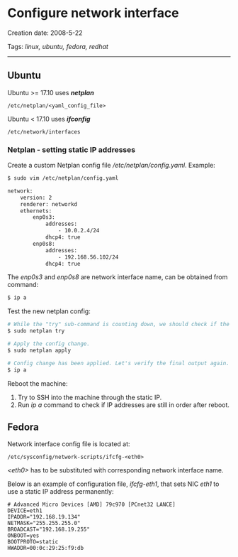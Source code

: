 # Configure network interface

Creation date: 2008-5-22

Tags: *linux, ubuntu, fedora, redhat*

---

## Ubuntu

Ubuntu >= 17.10 uses **_netplan_**

```
/etc/netplan/<yaml_config_file>
```

Ubuntu < 17.10 uses **_ifconfig_**

```
/etc/network/interfaces
```

### Netplan - setting static IP addresses

Create a custom Netplan config file _/etc/netplan/config.yaml_. Example:
```bash
$ sudo vim /etc/netplan/config.yaml

network:
    version: 2
    renderer: networkd
    ethernets:
        enp0s3:
            addresses:
                - 10.0.2.4/24
            dhcp4: true
        enp0s8:
            addresses:
                - 192.168.56.102/24
            dhcp4: true
```
The _enp0s3_ and _enp0s8_ are network interface name, can be obtained from command:
```bash
$ ip a
```

Test the new netplan config:
```bash
# While the "try" sub-command is counting down, we should check if the new config works per expectation, e.g. run the "ip" command through a separate SSH session to see the outcome. If it works fine, press ENTER key to accept the file change.
$ sudo netplan try

# Apply the config change.
$ sudo netplan apply

# Config change has been applied. Let's verify the final output again.
$ ip a
```

Reboot the machine:
1. Try to SSH into the machine through the static IP.
1. Run _ip a_ command to check if IP addresses are still in order after reboot.


## Fedora

Network interface config file is located at:
```
/etc/sysconfig/network-scripts/ifcfg-<eth0>
```

*\<eth0\>* has to be substituted with corresponding network interface name.

Below is an example of configuration file, *ifcfg-eth1*, that sets NIC *eth1* to use a static IP address permanently:
```
# Advanced Micro Devices [AMD] 79c970 [PCnet32 LANCE]
DEVICE=eth1
IPADDR="192.168.19.134"
NETMASK="255.255.255.0"
BROADCAST="192.168.19.255"
ONBOOT=yes
BOOTPROTO=static
HWADDR=00:0c:29:25:f9:db
```
